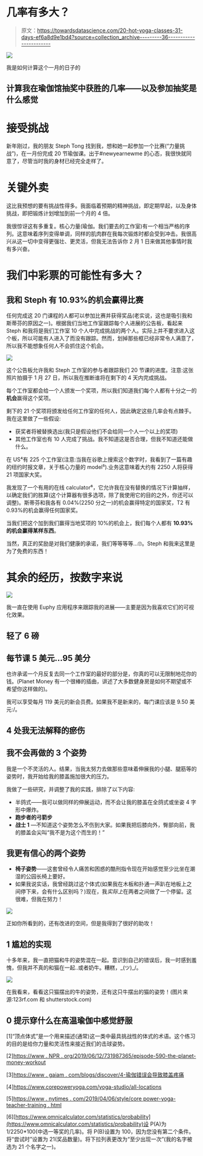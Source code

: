 # 几率有多大？

> 原文：<https://towardsdatascience.com/20-hot-yoga-classes-31-days-ef6a8d9e1bd4?source=collection_archive---------36----------------------->

![](img/1719cf9300c014b3eaad24a25fa939db.png)

我是如何计算这个一月的日子的

## 计算我在瑜伽馆抽奖中获胜的几率——以及参加抽奖是什么感觉

# 接受挑战

新年刚过，我的朋友 Steph Tong 找到我，想和她一起参加一个比赛(“力量挑战”)，在一月份完成 20 节瑜伽课。出于#newyearnewme 的心态，我很快就同意了，尽管当时我的身材已经完全走样了。

# 关键外卖

这比我预想的要有挑战性得多。我面临着预期的精神挑战，即定期早起，以及身体挑战，即把锻炼计划增加到前一个月的 4 倍。

我很惊讶这有多重复。核心力量(瑜伽。我们要去的工作室)有一个相当严格的序列。这意味着序列变得单调，同样的肌肉群在我每次锻炼时都会受到冲击。我很高兴从这一切中变得更强壮、更灵活，但我无法告诉你 2 月 1 日来做其他事情时我有多兴奋。

# 我们中彩票的可能性有多大？

## 我和 Steph 有 10.93%的机会赢得比赛

任何完成这 20 门课程的人都可以参加比赛并获得奖品(老实说，这也是吸引我和斯蒂芬的原因之一)。根据我们当地工作室跟踪每个人进展的公告板，看起来 Steph 和我将是我们工作室 10 个人中完成挑战的两个人。实际上并不要求进入这个板，所以可能有人进入了而没有跟踪。然而，划掉那些框已经非常令人满意了，所以我不能想象任何人不会抓住这个机会。

![](img/dc32aed3f3457ca43fb5fe0add7d9cdd.png)

这个公告板允许我和 Steph 工作室的参与者跟踪我们 20 节课的进度。注意:这张照片拍摄于 1 月 27 日，所以我在推断谁将在剩下的 4 天内完成挑战。

每个工作室都会给一个人颁发一个奖项，所以我们知道我们每个人都有十分之一的**机会**赢得这个奖项。

剩下的 21 个奖项将颁发给任何工作室的任何人，因此确定这些几率会有点棘手。我在这里做了一些假设:

*   获奖者将被替换选出(我只是假设他们不会给同一个人一个以上的奖项)
*   其他工作室也有 10 人完成了挑战。我不知道这是否合理，但我不知道还能做什么。

在 US⁴有 225 个工作室(注意:当我在谷歌上搜索这个数字时，我看到了一篇有趣的纽约时报文章，关于核心力量的 model⁵).业务这意味着大约有 2250 人将获得 21 项国家大奖。

我发现了一个有用的在线 calculator⁶，它允许我在没有替换的情况下计算抽样，以确定我们的胜算(这个计算器有很多选项，除了我使用它的目的之外，你还可以调整)。斯蒂芬和我各有 0.04%(2250 分之一)的机会赢得特定的国家奖，T2 有 0.93%的机会赢得任何国家奖。

当我们把这个加到我们赢得当地奖项的 10%的机会上，我们每个人都有 **10.93%的机会赢得某样东西**。

当然，真正的奖励是对我们健康的承诺，我们等等等等…🙄。Steph 和我来这里是为了免费的东西！

# 其余的经历，按数字来说

![](img/1107acb5584976a0d142b7d3ae86477b.png)

我一直在使用 Euphy 应用程序来跟踪我的进展——主要是因为我喜欢它们的可视化效果。

## 轻了 6 磅

## 每节课 5 美元…95 美分

也许承诺一个月反复去同一个工作室的最好的部分是，你真的可以无限制地花你的钱。(Planet Money 有一个很棒的插曲，讲述了大多数健身房是如何不期望或不希望你这样做的)。

我可以享受每月 119 美元的新会员费。如果我不是新来的，每门课应该是 9.50 美元:/。

## 4 处我无法解释的瘀伤

## 我不会再做的 3 个姿势

我是一个不灵活的人。结果，当我太努力去做那些意味着伸展我的小腿、腿筋等的姿势时，我开始给我的膝盖施加很大的压力。

我做了一些研究，并调整了我的实践，排除了以下内容:

*   半鸽式——我可以做同样的伸展运动，而不会让我的膝盖在全鸽式或坐姿 4 字形中爆炸。
*   **跑步者的弓箭步**
*   **战士 1** —不知道这个姿势怎么不伤到大家。如果我把后膝向外，臀部向前，我的膝盖会尖叫“我不是为这个而生的！”

## 我更有信心的两个姿势

*   **椅子姿势**——这套曾经令人痛苦和困惑的酷刑指令现在开始感觉至少比坐在潮湿的公园长椅上要好。
*   如果我说实话，我曾经跳过这个体式(如果我在木板和扑通一声趴在地板上之间停下来，会有什么区别吗？)现在，我*实际上*在两者之间做了一个停留。这很难，但我在努力！

![](img/231b6a498a4c2aa5b957fe1cf0d46ead.png)

正如你所看到的，还有改进的空间，但是我得到了很好的助攻！

## 1 尴尬的实现

十多年来，我一直把猫和牛的姿势混在一起。意识到自己的错误后，我一时感到羞愧，但我并不真的和猫在一起..或者奶牛。糟糕，\_(ツ)_/。

![](img/d4b5abd553effebbd1f8e79e75d582d3.png)

在我看来，看看这只猫摆出的牛的姿势，还有这只牛摆出的猫的姿势！(图片来源:123rf.com 和 shutterstock.com)

## 0 提示穿什么在高温瑜伽中感觉舒服

[1]“顶点体式”是一个用来描述(通常)这一类中最具挑战性的体式的术语。这个练习的目的是给你力量和灵活性来接近我们的击球姿势。

[2][https://www . NPR . org/2019/06/12/731987365/episode-590-the-planet-money-workout](https://www.npr.org/2019/06/12/731987365/episode-590-the-planet-money-workout)

[3][https://www . gaiam . com/blogs/discover/4-瑜伽错误会导致膝盖疼痛](https://www.gaiam.com/blogs/discover/4-yoga-mistakes-that-can-cause-knee-pain)

[4]https://www.corepoweryoga.com/yoga-studio/all-locations

[5][https://www . nytimes . com/2019/04/06/style/core power-yoga-teacher-training . html](https://www.nytimes.com/2019/04/06/style/corepower-yoga-teacher-training.html)

[6][https://www.omnicalculator.com/statistics/probability](https://www.omnicalculator.com/statistics/probability)设 P(A)为 1/2250*100(中选一等奖的几率)。将 P(B)设置为 100，因为您没有第二个条件。将“尝试时”设置为 21(奖品数量)。将下拉列表更改为“至少出现一次”(我的名字被选为 21 个名字之一)。